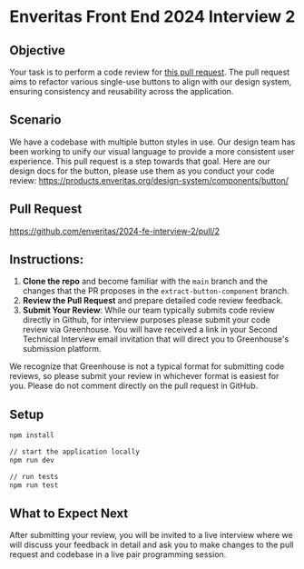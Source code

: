 # Enveritas Front End 2024 Interview 2

## Objective

Your task is to perform a code review for [this pull request](https://github.com/enveritas/2024-fe-interview-2/pull/2). The pull request aims to refactor various single-use buttons to align with our design system, ensuring consistency and reusability across the application.

## Scenario

We have a codebase with multiple button styles in use. Our design team has been working to unify our visual language to provide a more consistent user experience. This pull request is a step towards that goal. Here are our design docs for the button, please use them as you conduct your code review: https://products.enveritas.org/design-system/components/button/

## Pull Request
https://github.com/enveritas/2024-fe-interview-2/pull/2

## Instructions:
1. **Clone the repo** and become familiar with the `main` branch and the changes that the PR proposes in the `extract-button-component` branch.
2. **Review the Pull Request** and prepare detailed code review feedback.
3. **Submit Your Review**: While our team typically submits code review directly in Github, for interview purposes please submit your code review via Greenhouse. You will have received a link in your Second Technical Interview email invitation that will direct you to Greenhouse's submission platform.

We recognize that Greenhouse is not a typical format for submitting code reviews, so please submit your review in whichever format is easiest for you. Please do not comment directly on the pull request in GitHub.

## Setup
```zsh
npm install

// start the application locally
npm run dev

// run tests
npm run test
```

## What to Expect Next

After submitting your review, you will be invited to a live interview where we will discuss your feedback in detail and ask you to make changes to the pull request and codebase in a live pair programming session.



